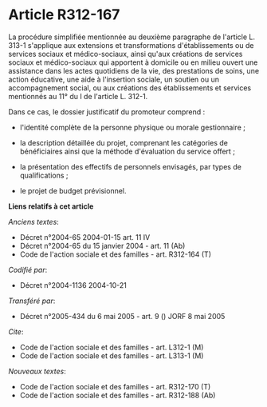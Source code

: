 # Article R312-167

La procédure simplifiée mentionnée au deuxième paragraphe de l'article L. 313-1 s'applique aux extensions et transformations
d'établissements ou de services sociaux et médico-sociaux, ainsi qu'aux créations de services sociaux et médico-sociaux qui
apportent à domicile ou en milieu ouvert une assistance dans les actes quotidiens de la vie, des prestations de soins, une
action éducative, une aide à l'insertion sociale, un soutien ou un accompagnement social, ou aux créations des établissements
et services mentionnés au 11° du I de l'article L. 312-1.

Dans ce cas, le dossier justificatif du promoteur comprend :

- l'identité complète de la personne physique ou morale gestionnaire ;

- la description détaillée du projet, comprenant les catégories de bénéficiaires ainsi que la méthode d'évaluation du service
offert ;

- la présentation des effectifs de personnels envisagés, par types de qualifications ;

- le projet de budget prévisionnel.

**Liens relatifs à cet article**

_Anciens textes_:

  - Décret n°2004-65 2004-01-15 art. 11 IV
  - Décret n°2004-65 du 15 janvier 2004 - art. 11 (Ab)
  - Code de l'action sociale et des familles - art. R312-164 (T)

_Codifié par_:

  - Décret n°2004-1136 2004-10-21

_Transféré par_:

  - Décret n°2005-434 du 6 mai 2005 - art. 9 () JORF 8 mai 2005

_Cite_:

  - Code de l'action sociale et des familles - art. L312-1 (M)
  - Code de l'action sociale et des familles - art. L313-1 (M)

_Nouveaux textes_:

  - Code de l'action sociale et des familles - art. R312-170 (T)
  - Code de l'action sociale et des familles - art. R312-188 (Ab)
